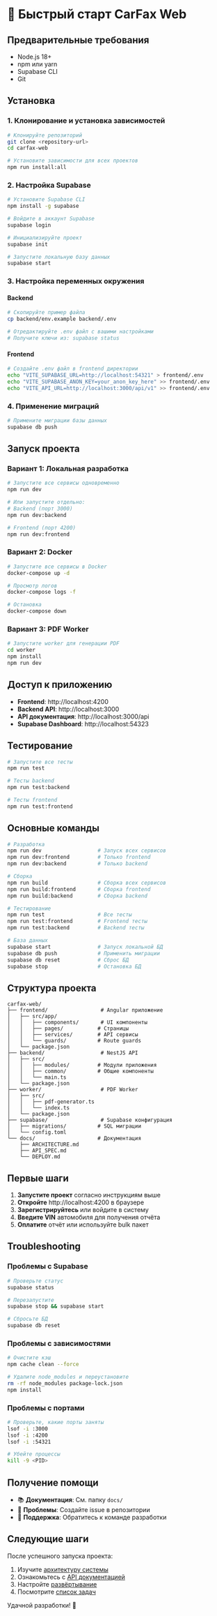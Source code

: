 # 🚀 Быстрый старт CarFax Web

## Предварительные требования

- Node.js 18+
- npm или yarn
- Supabase CLI
- Git

## Установка

### 1. Клонирование и установка зависимостей

```bash
# Клонируйте репозиторий
git clone <repository-url>
cd carfax-web

# Установите зависимости для всех проектов
npm run install:all
```

### 2. Настройка Supabase

```bash
# Установите Supabase CLI
npm install -g supabase

# Войдите в аккаунт Supabase
supabase login

# Инициализируйте проект
supabase init

# Запустите локальную базу данных
supabase start
```

### 3. Настройка переменных окружения

#### Backend
```bash
# Скопируйте пример файла
cp backend/env.example backend/.env

# Отредактируйте .env файл с вашими настройками
# Получите ключи из: supabase status
```

#### Frontend
```bash
# Создайте .env файл в frontend директории
echo "VITE_SUPABASE_URL=http://localhost:54321" > frontend/.env
echo "VITE_SUPABASE_ANON_KEY=your_anon_key_here" >> frontend/.env
echo "VITE_API_URL=http://localhost:3000/api/v1" >> frontend/.env
```

### 4. Применение миграций

```bash
# Примените миграции базы данных
supabase db push
```

## Запуск проекта

### Вариант 1: Локальная разработка

```bash
# Запустите все сервисы одновременно
npm run dev

# Или запустите отдельно:
# Backend (порт 3000)
npm run dev:backend

# Frontend (порт 4200)
npm run dev:frontend
```

### Вариант 2: Docker

```bash
# Запустите все сервисы в Docker
docker-compose up -d

# Просмотр логов
docker-compose logs -f

# Остановка
docker-compose down
```

### Вариант 3: PDF Worker

```bash
# Запустите worker для генерации PDF
cd worker
npm install
npm run dev
```

## Доступ к приложению

- **Frontend**: http://localhost:4200
- **Backend API**: http://localhost:3000
- **API документация**: http://localhost:3000/api
- **Supabase Dashboard**: http://localhost:54323

## Тестирование

```bash
# Запустите все тесты
npm run test

# Тесты backend
npm run test:backend

# Тесты frontend
npm run test:frontend
```

## Основные команды

```bash
# Разработка
npm run dev                  # Запуск всех сервисов
npm run dev:frontend         # Только frontend
npm run dev:backend          # Только backend

# Сборка
npm run build                # Сборка всех сервисов
npm run build:frontend       # Сборка frontend
npm run build:backend        # Сборка backend

# Тестирование
npm run test                 # Все тесты
npm run test:frontend        # Frontend тесты
npm run test:backend         # Backend тесты

# База данных
supabase start               # Запуск локальной БД
supabase db push             # Применить миграции
supabase db reset            # Сброс БД
supabase stop                # Остановка БД
```

## Структура проекта

```
carfax-web/
├── frontend/                 # Angular приложение
│   ├── src/app/
│   │   ├── components/       # UI компоненты
│   │   ├── pages/           # Страницы
│   │   ├── services/        # API сервисы
│   │   └── guards/          # Route guards
│   └── package.json
├── backend/                  # NestJS API
│   ├── src/
│   │   ├── modules/         # Модули приложения
│   │   ├── common/          # Общие компоненты
│   │   └── main.ts
│   └── package.json
├── worker/                   # PDF Worker
│   ├── src/
│   │   ├── pdf-generator.ts
│   │   └── index.ts
│   └── package.json
├── supabase/                 # Supabase конфигурация
│   ├── migrations/          # SQL миграции
│   └── config.toml
└── docs/                    # Документация
    ├── ARCHITECTURE.md
    ├── API_SPEC.md
    └── DEPLOY.md
```

## Первые шаги

1. **Запустите проект** согласно инструкциям выше
2. **Откройте** http://localhost:4200 в браузере
3. **Зарегистрируйтесь** или войдите в систему
4. **Введите VIN** автомобиля для получения отчёта
5. **Оплатите** отчёт или используйте bulk пакет

## Troubleshooting

### Проблемы с Supabase

```bash
# Проверьте статус
supabase status

# Перезапустите
supabase stop && supabase start

# Сбросьте БД
supabase db reset
```

### Проблемы с зависимостями

```bash
# Очистите кэш
npm cache clean --force

# Удалите node_modules и переустановите
rm -rf node_modules package-lock.json
npm install
```

### Проблемы с портами

```bash
# Проверьте, какие порты заняты
lsof -i :3000
lsof -i :4200
lsof -i :54321

# Убейте процессы
kill -9 <PID>
```

## Получение помощи

- 📚 **Документация**: См. папку `docs/`
- 🐛 **Проблемы**: Создайте issue в репозитории
- 💬 **Поддержка**: Обратитесь к команде разработки

## Следующие шаги

После успешного запуска проекта:

1. Изучите [архитектуру системы](docs/ARCHITECTURE.md)
2. Ознакомьтесь с [API документацией](docs/API_SPEC.md)
3. Настройте [развёртывание](docs/DEPLOY.md)
4. Посмотрите [список задач](docs/TODO.md)

Удачной разработки! 🎉
